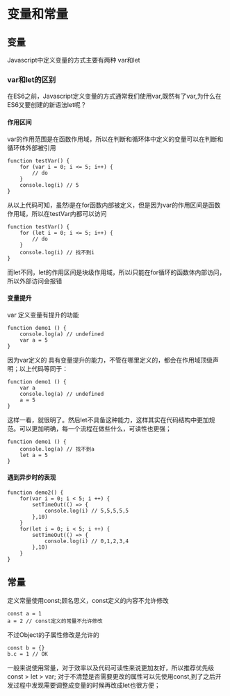 # 变量和常量

## 变量

Javascript中定义变量的方式主要有两种 var和let

### var和let的区别
在ES6之前，Javascript定义变量的方式通常我们使用var,既然有了var,为什么在ES6又要创建的新语法let呢？

#### 作用区间
var的作用范围是在函数作用域，所以在判断和循环体中定义的变量可以在判断和循环体外部被引用

```
function testVar() {
    for (var i = 0; i <= 5; i++) {
        // do
    }
    console.log(i) // 5
}
```

从以上代码可知，虽然i是在for函数内部被定义，但是因为var的作用区间是函数作用域，所以在testVar内都可以访问

```
function testVar() {
    for (let i = 0; i <= 5; i++) {
        // do
    }
    console.log(i) // 找不到i
}
```

而let不同，let的作用区间是块级作用域，所以i只能在for循环的函数体内部访问，所以外部访问会报错

#### 变量提升

var 定义变量有提升的功能

```
function demo1 () {
    console.log(a) // undefined
    var a = 5
}
```

因为var定义的 具有变量提升的能力，不管在哪里定义的，都会在作用域顶级声明；以上代码等同于：

```
function demo1 () {
    var a
    console.log(a) // undefined
    a = 5
}
```

这样一看，就很明了。然后let不具备这种能力，这样其实在代码结构中更加规范。可以更加明确，每一个流程在做些什么，可读性也更强；

```
function demo1 () {
    console.log(a) // 找不到a
    let a = 5
}
```

#### 遇到异步时的表现

```
function demo2() {
    for(var i = 0; i < 5; i ++) {
        setTimeOut(() => {
            console.log(i) // 5,5,5,5,5
        },10)
    }
    for(let i = 0; i < 5; i ++) {
        setTimeOut(() => {
            console.log(i) // 0,1,2,3,4
        },10)
    }
}
```

## 常量

定义常量使用const;顾名思义，const定义的内容不允许修改

```
const a = 1
a = 2 // const定义的常量不允许修改
```

不过Object的子属性修改是允许的

```
const b = {}
b.c = 1 // OK 
```

一般来说使用常量，对于效率以及代码可读性来说更加友好，所以推荐优先级const > let > var;
对于不清楚是否需要更改的属性可以先使用const,到了之后开发过程中发现需要调整成变量的时候再改成let也很方便；



